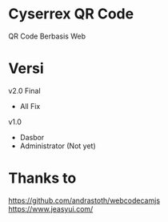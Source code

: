 # Cyserrex QR Code

QR Code Berbasis Web

# Versi
v2.0 Final
- All Fix

v1.0
- Dasbor
- Administrator (Not yet)

# Thanks to

https://github.com/andrastoth/webcodecamjs <br/>
https://www.jeasyui.com/